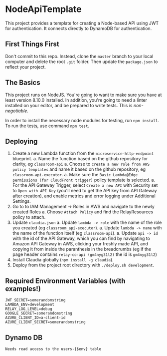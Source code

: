 # NodeApiTemplate
This project provides a template for creating a Node-based API using JWT for authentication. It connects directly to DynamoDB for authentication.

## First Things First

Don't commit to this repo. Instead, clone the `master` branch to your local computer and delete the root `.git` folder. Then update the `package.json` to reflect your project.

## The Basics

This project runs on NodeJS. You're going to want to make sure you have at least version 8.10.0 installed. In addition, you're going to need a linter installed on your editor, and be prepared to write tests. This is *non-negotiable*.

In order to install the necessary node modules for testing, run `npm install`. To run the tests, use command `npm test`.

## Deploying

1. Create a new Lambda function from the `microservice-http-endpoint` blueprint.
  a. Name the function based on the github repository for clarity, eg `classroom-api`
  a. Choose to `create a new role from AWS policy templates` and name it based on the github repository, eg `classroom-api-executor`.
  a. Make sure the `Basic Lambda@Edge permissions (for CloudFront trigger)` policy template is selected.
  a. For the API Gateway Trigger, select `Create a new API` with Security set to `Open with API Key` (you'll need to get the API key from API Gateway after creation), and enable metrics and error logging under Additional Settings.
1. Go to to IAM Management -> Roles in AWS and navigate to the newly created Roles
  a. Choose `Attach Policy` and find the RelayResources policy to attach.
1. Update `claudia.json`
  a. Update `lambda -> role` with the name of the role you created (eg `classroom_api-executor`).
  a. Update `lambda -> name` with the name of the function itself (eg `classroom-api`).
  a. Update `api -> id` with the id of the API Gateway, which you can find by navigating to Amazon API Gateway in AWS, clicking your freshly made API, and copying it from inside the paranthesis in the breadcrumbs (eg if the page header contains `relay-co-api (gm4nyg31l2)` the id is `gm4nyg31l2`)
1. Install Claudia globally (`npm install -g claudia`).
1. Deploy from the project root directory with `./deploy.sh development`.

## Required Environment Variables (with examples!)

```
JWT_SECRET=somerandomstring
LAMBDA_ENV=development
RELAY_LOG_LEVEL=debug
GOOGLE_SECRET=somerandomstring
AZURE_CLIENT_ID=a-client-id
AZURE_CLIENT_SECRET=somerandomstring
```

## Dynamo DB

```
Needs read access to the users-{$env} table
```
